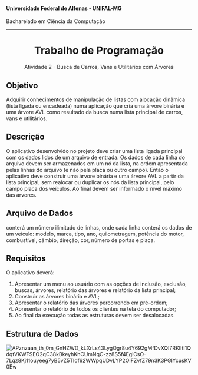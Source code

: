 #### Universidade Federal de Alfenas - UNIFAL-MG
Bacharelado em Ciência da Computação

<hr>
<div align="center">
  <h1>Trabalho de Programação</h1>
   <p>Atividade 2 - Busca de Carros, Vans e Utilitários com Árvores</p>
</div>

## Objetivo
Adquirir conhecimentos de manipulação de listas com alocação dinâmica (lista ligada ou encadeada) numa aplicação que cria uma árvore binária e uma árvore AVL como resultado da busca numa lista principal de carros, vans e utilitários.

## Descrição
O aplicativo desenvolvido no projeto deve criar uma lista ligada principal com os dados lidos de um arquivo de entrada. Os dados de cada linha do arquivo devem ser armazenados em um nó da lista, na ordem apresentada pelas linhas do arquivo (e não pela placa ou outro campo). Então o aplicativo deve construir uma árvore binária e uma árvore AVL a partir da lista principal, sem realocar ou duplicar os nós da lista principal, pelo campo placa dos veículos. Ao final devem ser informado o nível máximo das árvores.

## Arquivo de Dados
conterá um número ilimitado de linhas, onde cada linha conterá os dados de um veículo: modelo, marca, tipo, ano, quilometragem, potência do motor, combustível, câmbio, direção, cor, número de portas e placa.

## Requisitos
O aplicativo deverá:

1) Apresentar um menu ao usuário com as opções de inclusão, exclusão, buscas, árvores, relatório das árvores e relatório da lista principal;
2) Construir as árvores binária e AVL;
3) Apresentar o relatório das árvores percorrendo em pré-ordem;
4) Apresentar o relatório de todos os clientes na tela do computador;
5) Ao final da execução todas as estruturas devem ser desalocadas.

## Estrutura de Dados
![APznzaan_th_0m_GnHZWD_kLXrLs43LygQgr8u4Y692gMfDvXQI7RKlItI1QdqtVKWFSEO2qC38kBkeyhKhCUmNqC-zz8S5f4EglCsO-7Lqz8Kj11ouyeeg7yB5vZ5TIof62WWpqUDvLYP2OIFZvfZ79n3K3PGlYcusKV0Ew](https://user-images.githubusercontent.com/89847080/229586544-3113df4e-f8f0-4384-931c-e1f694c3cf85.jpg)

